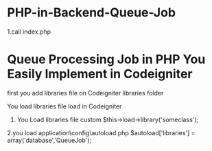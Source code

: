 # PHP-in-Backend-Queue-Job
1.call index.php

# Queue Processing Job in PHP You Easily Implement in Codeigniter

first you add libraries file on Codeigniter libraries folder

You load libraries file load in Codeigniter

1. You Load libraries file custom
$this->load->library('someclass');

2.you load application\config\autoload.php
$autoload['libraries'] = array('database','QueueJob');

